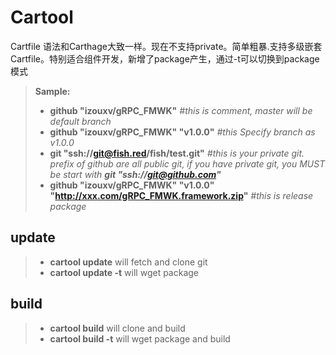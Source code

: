 # Cartool
Cartfile 语法和Carthage大致一样。现在不支持private。简单粗暴.支持多级嵌套Cartfile。特别适合组件开发，新增了package产生，通过-t可以切换到package模式
> **Sample:**
> 
>-  **github "izouxv/gRPC_FMWK"**   *#this is comment,  master will be default branch*
>-  **github "izouxv/gRPC_FMWK" "v1.0.0"** *#this Specify branch as v1.0.0* 
>-  **git "ssh://git@fish.red/fish/test.git"**  *#this is your private git. prefix of github are all public git, if you have private git, you MUST be start with **git "ssh://git@github.com"***
>-  **github "izouxv/gRPC_FMWK" "v1.0.0" "http://xxx.com/gRPC_FMWK.framework.zip"** *#this is release package*

## update
>- **cartool update** will fetch and clone git
>- **cartool update -t** will wget package
 
## build  
>- **cartool build** will clone and build
>- **cartool build -t** will wget package and build 


